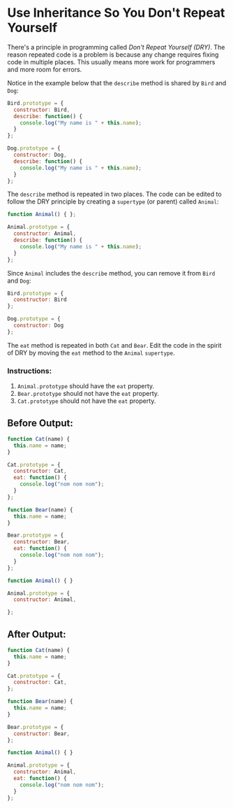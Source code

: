 # Use Inheritance So You Don't Repeat Yourself

There's a principle in programming called _Don't Repeat Yourself (DRY)_. The reason repeated code is a problem is because any change requires fixing code in multiple places. This usually means more work for programmers and more room for errors.

Notice in the example below that the `describe` method is shared by `Bird` and `Dog`:

```javascript
Bird.prototype = {
  constructor: Bird,
  describe: function() {
    console.log("My name is " + this.name);
  }
};

Dog.prototype = {
  constructor: Dog,
  describe: function() {
    console.log("My name is " + this.name);
  }
};
```

The `describe` method is repeated in two places. The code can be edited to follow the DRY principle by creating a `supertype` (or parent) called `Animal`:

```javascript
function Animal() { };

Animal.prototype = {
  constructor: Animal, 
  describe: function() {
    console.log("My name is " + this.name);
  }
};
```

Since `Animal` includes the `describe` method, you can remove it from `Bird` and `Dog`:

```javascript
Bird.prototype = {
  constructor: Bird
};

Dog.prototype = {
  constructor: Dog
};
```

The `eat` method is repeated in both `Cat` and `Bear`. Edit the code in the spirit of DRY by moving the `eat` method to the `Animal` `supertype`.

### Instructions:
1. `Animal.prototype` should have the `eat` property.
2. `Bear.prototype` should not have the `eat` property.
3. `Cat.prototype` should not have the `eat` property.

## Before Output:
```javascript
function Cat(name) {
  this.name = name;
}

Cat.prototype = {
  constructor: Cat,
  eat: function() {
    console.log("nom nom nom");
  }
};

function Bear(name) {
  this.name = name;
}

Bear.prototype = {
  constructor: Bear,
  eat: function() {
    console.log("nom nom nom");
  }
};

function Animal() { }

Animal.prototype = {
  constructor: Animal,

};
```

## After Output:
```javascript
function Cat(name) {
  this.name = name;
}

Cat.prototype = {
  constructor: Cat,  
};

function Bear(name) {
  this.name = name;
}

Bear.prototype = {
  constructor: Bear,  
};

function Animal() { }

Animal.prototype = {
  constructor: Animal,
  eat: function() {
    console.log("nom nom nom");
  }
};
```
